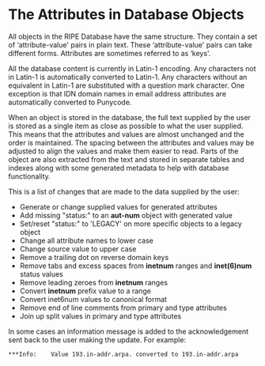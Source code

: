 # The Attributes in Database Objects

All objects in the RIPE Database have the same structure. They contain a set of ‘attribute-value' pairs in plain text. These ‘attribute-value' pairs can take different forms. Attributes are sometimes referred to as ‘keys'.

All the database content is currently in Latin-1 encoding. Any characters not in Latin-1 is automatically converted to Latin-1. Any characters without an equivalent in Latin-1 are substituted with a question mark character. One exception is that IDN domain names in email address attributes are automatically converted to Punycode.

When an object is stored in the database, the full text supplied by the user is stored as a single item as close as possible to what the user supplied. This means that the attributes and values are almost unchanged and the order is maintained. The spacing between the attributes and values may be adjusted to align the values and make them easier to read. Parts of the object are also extracted from the text and stored in separate tables and indexes along with some generated metadata to help with database functionality.

This is a list of changes that are made to the data supplied by the user:

* Generate or change supplied values for generated attributes
* Add missing "status:" to an **aut-num** object with generated value
* Set/reset "status:" to 'LEGACY' on more specific objects to a legacy object
* Change all attribute names to lower case
* Change source value to upper case
* Remove a trailing dot on reverse domain keys
* Remove tabs and excess spaces from **inetnum** ranges and **inet(6)num** status values
* Remove leading zeroes from **inetnum** ranges
* Convert **inetnum** prefix value to a range
* Convert inet6num values to canonical format
* Remove end of line comments from primary and type attributes
* Join up split values in primary and type attributes

In some cases an information message is added to the acknowledgement sent back to the user making the update. For example:

    ***Info:    Value 193.in-addr.arpa. converted to 193.in-addr.arpa
